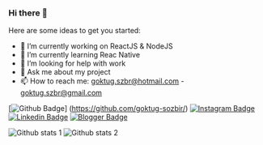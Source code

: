 ### Hi there 👋
Here are some ideas to get you started:

- 🔭 I’m currently working on ReactJS & NodeJS
- 🌱 I’m currently learning Reac Native
- 🤔 I’m looking for help with work
- 💬 Ask me about my project
- 📫 How to reach me: goktug.szbr@hotmail.com - goktug.szbr@gmail.com

[![Github Badge](https://img.shields.io/badge/-Github-000?style=quare&labelColor=000&logo=Github&logoColor=white&link=link)]
(https://github.com/goktug-sozbir/) 
[![Instagram Badge](https://img.shields.io/badge/-Instagram-C13584?style=flat-quare&labelColor=C13584&logo=instagram&logoColor=white&link=link)](https://www.instagram.com/goktug.szbr/) 
[![Linkedin Badge](https://img.shields.io/badge/-Medium-757575?style=flat-quare&labelColor=757575&logo=Medium&logoColor=white&link=link)](https://www.linkedin.com/in/hilmi-goktug-sozbir/) 
[![Blogger Badge](https://img.shields.io/badge/-Blogger-FF9800?style=flat-quare&labelColor=FF9800&logo=Blogger&logoColor=white&link=link)](https://stackoverflow.com/users/17200051/hilmi-g%c3%b6ktu%c4%9f-s%c3%b6zbir)

![Github stats 1](https://github-readme-stats.vercel.app/api?username=goktug-sozbir&show_icons=true&theme=gradient) 
![Github stats 2](https://github-readme-stats.vercel.app/api?username=goktug-sozbir&show_icons=true&theme=radical)






